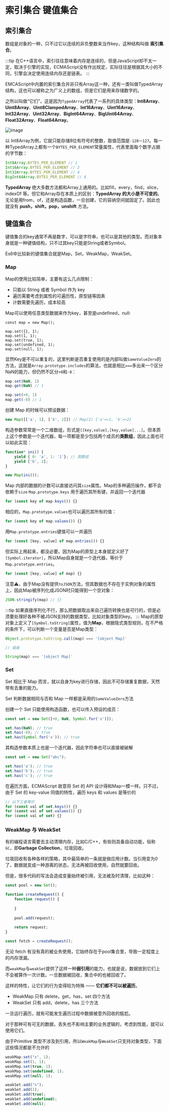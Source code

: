 # 索引集合 键值集合
## 索引集合
数组是对象的一种，只不过它以连续的非负整数来当作key，这种结构叫做 **索引集合**。

:::tip
在C++语言中，索引往往意味着内存是连续的，但是JavaScript却不太一定，取决于引擎的实现，ECMAScript没有作出规定，实际往往是根据其大小的不同，引擎会决定使用连续内存还是链表。
:::

EMCAScript中内置的索引集合并非只有Array这一种，还有一类叫做TypedArray结构，这也可以被称之为广义上的数组，但是它们是用来存储数字的。

之所以叫做“它们”，这是因为`TypedArray`代表了一系列的具体类型：**Int8Array**、**Uint8Array**、**Uint8ClampedArray**、**Int16Array**、**Uint16Array**、**Int32Array**、**Uint32Array**、**BigInt64Array**、**BigUint64Array**、**Float32Array**、**Float64Array**。

![image](./assets/TypedArray.png)

以 Int8Array为例，它就只能存储8位有符号的整数，取值范围是`-128～127`。每一种TypedArray上都有一个`BYTES_PER_ELEMENT`常量属性，代表里面每个数字占据的字节数：
```js
Int8Array.BYTES_PER_ELEMENT // 1
Int16Array.BYTES_PER_ELEMENT // 2
Int32Array.BYTES_PER_ELEMENT // 4
BigInt64Array.BYTES_PER_ELEMENT // 8
```
**TypedArray** 绝大多数方法都和Array上通用的。比如fill，every，find，slice，indexOf 等。但它和Array存在本质上的区别：**TypedArray 的大小是不可变的**。无论是用from，of，还是构造函数，一旦创建，它的容纳空间就固定了。因此也就没有 **push，shift，pop，unshift** 方法。

## 键值集合
键值集合的key通常不再是数字，可以是字符串，也可以是其他的类型。而对象本身就是一种键值结构，只不过其key只能是String或者Symbol。

Es6中比较新的键值集合就是Map，Set，WeakMap，WeakSet。

### Map
Map的使用比较简单，主要有这么几点限制：
- 只能以 String 或者 Symbol 作为 key
- 遍历需要考虑到属性的可遍历性，原型链等因素
- 计数需要先遍历，成本较高

Map可以使用任意类型数据来作为key，甚至是undefined，null:
```JS
const map = new Map();

map.set({}, 1);
map.set(1, 1);
map.set(true, 1);
map.set(undefined, 1);
map.set(null, 1);
```
显然Key是不可以重复的，这里判断是否重复使用的是内部叫做`SameValueZero`的方法，这就是`Array.prototype.includes`的算法，也就是相比`===`多出来一个区分NaN的能力，但仍然不区分`+0`和`-0`：

```js
map.set(NaN, 1)
map.get(NaN) // 1

map.set(+0, 1)
map.get(-0) // 1
```
创建 Map 的时候可以预设数据：
```js
new Map([['a', 1], ['b', 2]]) // Map(2) {'a'=>1, 'b'=>2}
```
构造参数常常是一个二维数组，形式是`[[key,value],[key,value]...]`。但本质上这个参数是一个迭代器，每一项都是至少包括两个成员的**类数组**，因此上面也可以如此实现：
```js
function* ini() {
    yield { 0: 'a', 1: '1'}; // 类数组
    yield ['b', 2];
}

new Map(ini());
```
Map 内部的数据的计数可以直接访问其`size`属性。Map的多种遍历操作，都不会依赖于`size`
`Map.prototype.keys` 用于遍历其所有键，并返回一个迭代器
```js
for (const key of map.keys()) {}
```
相应的，`Map.prototype.values`也可以遍历其所有的值：
```js
for (const key of map.values()) {}
```
用`Map.prototype.entries`键值可以一并遍历
```js
for (const [key, value] of map.entries()) {}
```
但实际上用起来，都没必要。因为Map的原型上本身就定义好了`[Symbol.iterator]`，所以Map自身就是一个迭代器，等价于`Map.prototype.entries`。
```js
for (const [key, value] of map) {}
```
注意⚠️，由于Map没有提供`toJSON`方法，但其数据也不存在于实例对象的属性上，因此Map被序列化成JSON时只能得到一个空对象：
```js
JSON.stringify(map) // {}
```
:::tip
如果直接序列化不行，那么把数据取出来自己遍历转换也是可行的，但是必须要处理好各种不被JSON支持的数据类型，比如对象类型的key。
:::
Map的原型对象上定义了`[Symbol.toString]`属性，值为**Map**，根据隐式类型规则，在不严格的条件下，可以判断一个变量是否是Map类型：
```js
Object.prototype.toString.call(map) === '[object Map]'

// 或者

String(map) === '[object Map]'
```
### Set
Set 相比于 Map 而言，就以自身为key进行存储，因此不可存储重复数据，天然带有去重的能力。

Set 判断数据相同与否和 Map 一样都是采用的`SameValueZero`方法

创建一个 Set 只能使用构造函数，也可以传入预设的成员：
```js
const set = new Set([+0, NaN, Symbol.for('x')]);

set.has(NaN); // true
set.has(-0); // true
set.has(Symbol.for('x')); // true
```
其构造参数本质上也是一个迭代器，因此字符串也可以直接被破解
```js
const set = new Set("abc");

set.has('a'); // true
set.has('b'); // true
set.has('c'); // true
```
在遍历方面，ECMAScript 故意将 Set 的 API 设计得和Map一模一样。只不过，由于 Set 的 key-value 同值的特性，遍历 keys 和 values 是等价的
```js
// 以下三者等价
for (const val of set.keys()) {}
for (const val of set.values()) {}
for (const val of set) {}
```
### WeakMap 与 WeakSet
有的编程语言需要去主动清理内存，比如C/C++，有些则具备自动功能，俗称`GC`，即**Garbage Collection**，垃圾回收。

垃圾回收有各种各样的策略，其中最简单的一条就是做应用计数。当引用变为0了，数据就变成一种游离的状态，无法再被回收使用，自然就要回收。

但是，很多代码的写法会造成变量始终被引用，无法被及时清理，比如这种：
```js
const pool = new Set();

function createRequest() {
    function request() {
        
    }
    
    pool.add(request);
    
    return request;
}

const fetch = createRequest();
```
无论 fetch 有没有真的被业务使用，它始终存在于pool集合里，导致一定程度上的内存泄漏。

而`weakMap`与`weakSet`提供了这样一种**弱引用**的能力，也就是说，数据放到它们上不会被算作一次计数。一旦数据被回收，集合中的也被回收了。

这样的特性，让它们的行为变得较为特殊 —— **它们都不可以被遍历**。
- WeakMap 只有 delete，get，has，set 四个方法
- WeakSet 只有 add，delete，has 三个方法

一旦运行遍历，就有可能发生遍历过程中数据被意外回收的尴尬。

对于那种可有可无的数据，丢失也不影响主要的业务逻辑的，考虑到性能，就可以使用它们。

由于Primitive 类型不涉及到引用，所以`WeakMap`与`WeakSet`只支持对象类型，下面这些情况都是不允许的

```js
weakMap.set("x", 1);
weakMap.set(1, 1);
weakMap.set(true, 1);
weakMap.set(undefined, 1);
weakMap.set(null, 1);

weakSet.add("x");
weakSet.add(1);
weakSet.add(true);
weakSet.add(undefined);
weakSet.add(null);
```